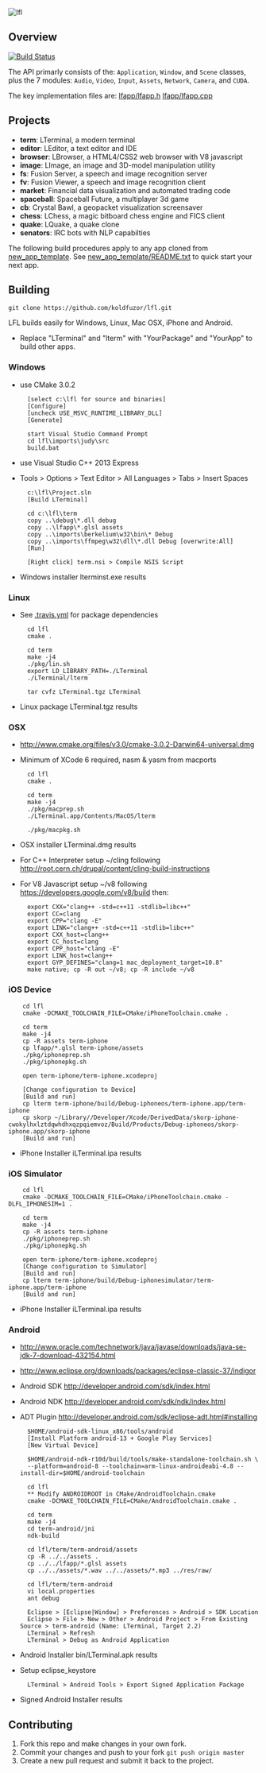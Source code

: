 ![lfl](assets/lfl.png)

## Overview

[![Build Status](https://travis-ci.org/koldfuzor/lfl.svg?branch=master)](https://travis-ci.org/koldfuzor/lfl)

The API primarly consists of the: `Application`, `Window`, and `Scene` classes,
plus the 7 modules: `Audio`, `Video`, `Input`, `Assets`, `Network`, `Camera`,
and `CUDA`.

The key implementation files are:
[lfapp/lfapp.h](lfapp/lfapp.h)
[lfapp/lfapp.cpp](lfapp/lfapp.cpp)

## Projects

* **term**:         LTerminal, a modern terminal
* **editor**:       LEditor, a text editor and IDE
* **browser**:      LBrowser, a HTML4/CSS2 web browser with V8 javascript
* **image**:        LImage, an image and 3D-model manipulation utility
* **fs**:           Fusion Server, a speech and image recognition server
* **fv**:           Fusion Viewer, a speech and image recognition client
* **market**:       Financial data visualization and automated trading code
* **spaceball**:    Spaceball Future, a multiplayer 3d game
* **cb**:           Crystal Bawl, a geopacket visualization screensaver
* **chess**:        LChess, a magic bitboard chess engine and FICS client
* **quake**:        LQuake, a quake clone
* **senators**:     IRC bots with NLP capabilties

The following build procedures apply to any app cloned from [new_app_template](new_app_template).
See [new_app_template/README.txt](new_app_template/README.txt) to quick start your next app.

## Building

`git clone https://github.com/koldfuzor/lfl.git`

LFL builds easily for Windows, Linux, Mac OSX, iPhone and Android.

* Replace "LTerminal" and "lterm" with "YourPackage" and "YourApp" to build other apps.

### Windows

* use CMake 3.0.2

        [select c:\lfl for source and binaries]
        [Configure]
        [uncheck USE_MSVC_RUNTIME_LIBRARY_DLL]
        [Generate]

        start Visual Studio Command Prompt
        cd lfl\imports\judy\src
        build.bat

* use Visual Studio C++ 2013 Express
* Tools > Options > Text Editor > All Languages > Tabs > Insert Spaces

        c:\lfl\Project.sln
        [Build LTerminal]

        cd c:\lfl\term
        copy ..\debug\*.dll debug
        copy ..\lfapp\*.glsl assets
        copy ..\imports\berkelium\w32\bin\* Debug
        copy ..\imports\ffmpeg\w32\dll\*.dll Debug [overwrite:All]
        [Run]

        [Right click] term.nsi > Compile NSIS Script

* Windows installer lterminst.exe results

### Linux

* See [.travis.yml](.travis.yml) for package dependencies

        cd lfl
        cmake .

        cd term
        make -j4
        ./pkg/lin.sh
        export LD_LIBRARY_PATH=./LTerminal
        ./LTerminal/lterm

        tar cvfz LTerminal.tgz LTerminal

* Linux package LTerminal.tgz results

### OSX

* http://www.cmake.org/files/v3.0/cmake-3.0.2-Darwin64-universal.dmg
* Minimum of XCode 6 required, nasm & yasm from macports

        cd lfl
        cmake .

        cd term
        make -j4
        ./pkg/macprep.sh
        ./LTerminal.app/Contents/MacOS/lterm

        ./pkg/macpkg.sh

* OSX installer LTerminal.dmg results
* For C++ Interpreter setup ~/cling following http://root.cern.ch/drupal/content/cling-build-instructions
* For V8 Javascript setup ~/v8 following https://developers.google.com/v8/build then:

        export CXX="clang++ -std=c++11 -stdlib=libc++"
        export CC=clang
        export CPP="clang -E"
        export LINK="clang++ -std=c++11 -stdlib=libc++"
        export CXX_host=clang++
        export CC_host=clang
        export CPP_host="clang -E"
        export LINK_host=clang++
        export GYP_DEFINES="clang=1 mac_deployment_target=10.8"
        make native; cp -R out ~/v8; cp -R include ~/v8

### iOS Device

        cd lfl
        cmake -DCMAKE_TOOLCHAIN_FILE=CMake/iPhoneToolchain.cmake .

        cd term
        make -j4
        cp -R assets term-iphone
        cp lfapp/*.glsl term-iphone/assets
        ./pkg/iphoneprep.sh
        ./pkg/iphonepkg.sh

        open term-iphone/term-iphone.xcodeproj

        [Change configuration to Device]
        [Build and run]
        cp lterm term-iphone/build/Debug-iphoneos/term-iphone.app/term-iphone
        cp skorp ~/Library//Developer/Xcode/DerivedData/skorp-iphone-cwokylhxlztdqwhdhxqzpqiemvoz/Build/Products/Debug-iphoneos/skorp-iphone.app/skorp-iphone
        [Build and run]

* iPhone Installer iLTerminal.ipa results

### iOS Simulator

        cd lfl
        cmake -DCMAKE_TOOLCHAIN_FILE=CMake/iPhoneToolchain.cmake -DLFL_IPHONESIM=1 .

        cd term
        make -j4
        cp -R assets term-iphone
        ./pkg/iphoneprep.sh
        ./pkg/iphonepkg.sh

        open term-iphone/term-iphone.xcodeproj
        [Change configuration to Simulator]
        [Build and run]
        cp lterm term-iphone/build/Debug-iphonesimulator/term-iphone.app/term-iphone
        [Build and run]

* iPhone Installer iLTerminal.ipa results

### Android

* http://www.oracle.com/technetwork/java/javase/downloads/java-se-jdk-7-download-432154.html
* http://www.eclipse.org/downloads/packages/eclipse-classic-37/indigor

* Android SDK http://developer.android.com/sdk/index.html
* Android NDK http://developer.android.com/sdk/ndk/index.html
* ADT Plugin http://developer.android.com/sdk/eclipse-adt.html#installing

        $HOME/android-sdk-linux_x86/tools/android
        [Install Platform android-13 + Google Play Services]
        [New Virtual Device]

        $HOME/android-ndk-r10d/build/tools/make-standalone-toolchain.sh \
        --platform=android-8 --toolchain=arm-linux-androideabi-4.8 --install-dir=$HOME/android-toolchain

        cd lfl
        ** Modify ANDROIDROOT in CMake/AndroidToolchain.cmake
        cmake -DCMAKE_TOOLCHAIN_FILE=CMake/AndroidToolchain.cmake .

        cd term
        make -j4
        cd term-android/jni
        ndk-build

        cd lfl/term/term-android/assets
        cp -R ../../assets .
        cp ../../lfapp/*.glsl assets
        cp ../../assets/*.wav ../../assets/*.mp3 ../res/raw/

        cd lfl/term/term-android
        vi local.properties
        ant debug

        Eclipse > [Eclipse|Window] > Preferences > Android > SDK Location
        Eclipse > File > New > Other > Android Project > From Existing Source > term-android (Name: LTerminal, Target 2.2)
        LTerminal > Refresh
        LTerminal > Debug as Android Application

* Android Installer bin/LTerminal.apk results

* Setup eclipse_keystore

        LTerminal > Android Tools > Export Signed Application Package

* Signed Android Installer results

## Contributing

1. Fork this repo and make changes in your own fork.
2. Commit your changes and push to your fork `git push origin master`
3. Create a new pull request and submit it back to the project.

